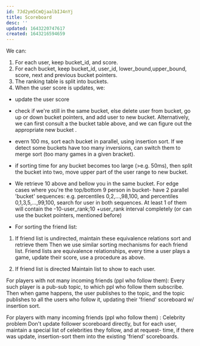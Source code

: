 ```yaml
---
id: 7Jd2ym5CmQjaalbIJ4nYj
title: Scoreboard
desc: ''
updated: 1643220747617
created: 1643216594659
---
```




We can:
1. For each user, keep bucket_id, and score. 
2. For each bucket, keep bucket_id, user_id, lower_bound,upper_bound, score, next and previous bucket pointers. 
3. The ranking table is split into buckets.
4. When the user score is updates, we:
 * update the user score
 * check if we're still in the same bucket, else delete user from bucket, go up or down bucket pointers, and add user to new bucket. Alternatively, we can first consult a the bucket table above, and we can figure out the appropriate new bucket .
 * evern 100 ms, sort each bucket in parallel, using insertion sort. If we detect some buckets have too many inversions,
 can switch them to merge sort (too many games in a given bracket).
* if sorting time for any bucket becomes too large (>e.g. 50ms), then split the bucket into two, 
move upper part of the user range to new bucket.
* We retrieve 10 above and bellow you in the same bucket. For edge cases where  you're the top/bottom 9 person in bucket- have 2 parallel 'bucket' sequences: e.g. percentiles 0,2,...,98,100, and percentiles 0,1,3,5,...,99,100, search for user in both sequences. At least  1 of them will contain the -10-user_rank;10 +user_rank interval completely (or can use the bucket pointers, mentioned before)

* For sorting the friend list: 
1. If friend list is undirected, maintain these equivalence relations sort and retrieve them
Then we use similar sorting mechanisms for each friend list.
Friend lists are equivalence relationships, every time a user plays a game, update their score, use a procedure as above.

2. If friend list is directed
Maintain list to show to each user.

For players with not many incoming friends (ppl who follow them):
Every such player is a pub-sub topic, to which ppl who follow them subscribe.
Then when game happens, the user publishes to the topic, and the topic publishes to all the users who follow it,
updating their 'friend' scoreboard w/ insertion sort.

For players with many incoming friends (ppl who follow them) :
Celebrity problem
Don't update follower scoreboard directly, but for each user, maintain a special list of celebrities they follow, and at
request- time, if there was update, insertion-sort them into the existing 'friend' scoreboards. 


  